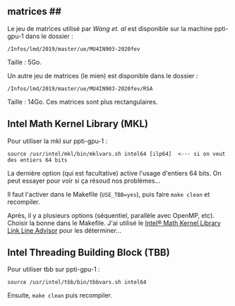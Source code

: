 ## matrices ##

Le jeu de matrices utilisé par *Wang et. al* est disponible sur la machine ppti-gpu-1 dans le dossier :

	/Infos/lmd/2019/master/ue/MU4IN903-2020fev

Taille : 5Go.

Un autre jeu de matrices (le mien) est disponible dans le dossier :

	/Infos/lmd/2019/master/ue/MU4IN903-2020fev/RSA

Taille : 14Go. Ces matrices sont plus rectangulaires.

## Intel Math Kernel Library (MKL) ##

Pour utiliser la mkl sur ppti-gpu-1 :

	source /usr/intel/mkl/bin/mklvars.sh intel64 [ilp64]  <--- si on veut des entiers 64 bits

La dernière option (qui est facultative) active l'usage d'entiers 64 bits. On peut essayer pour voir si ça résoud nos problèmes...

Il faut l'activer dans le Makefile (`USE_TBB=yes`), puis faire `make clean` et recompiler. 

Après, il y a plusieurs options (séquentiel, parallèle avec OpenMP, etc). Choisir la bonne dans le Makefile. J'ai utilisé le [Intel® Math Kernel Library Link Line Advisor](https://software.intel.com/content/www/us/en/develop/articles/intel-mkl-link-line-advisor.html) pour les déterminer...


## Intel Threading Building Block (TBB) ##

Pour utiliser tbb sur ppti-gpu-1 :

	source /usr/intel/tbb/bin/tbbvars.sh intel64

Ensuite, `make clean` puis recompiler.